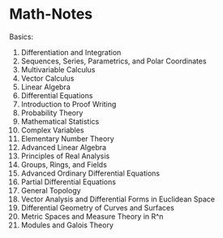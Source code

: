 # Math-Notes

Basics:
1. Differentiation and Integration
2. Sequences, Series, Parametrics, and Polar Coordinates
3. Multivariable Calculus
4. Vector Calculus
5. Linear Algebra
6. Differential Equations
7. Introduction to Proof Writing
8. Probability Theory
9. Mathematical Statistics
10. Complex Variables
11. Elementary Number Theory
12. Advanced Linear Algebra
13. Principles of Real Analysis
14. Groups, Rings, and Fields
15. Advanced Ordinary Differential Equations
16. Partial Differential Equations
17. General Topology
18. Vector Analysis and Differential Forms in Euclidean Space
19. Differential Geometry of Curves and Surfaces
20. Metric Spaces and Measure Theory in R^n
21. Modules and Galois Theory



